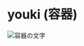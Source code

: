 # youki (容器)
![容器の文字](https://github.com/user-attachments/assets/0ef3d914-0078-4960-8178-82f8e21bca74)
